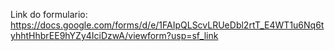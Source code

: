 Link do formulario: https://docs.google.com/forms/d/e/1FAIpQLScvLRUeDbl2rtT_E4WT1u6Nq6tyhhtHhbrEE9hYZy4IciDzwA/viewform?usp=sf_link
